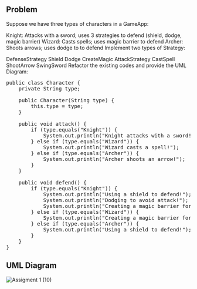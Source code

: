 ## Problem
Suppose we have three types of characters in a GameApp:

Knight: Attacks with a sword; uses 3 strategies to defend (shield, dodge, magic barrier)
Wizard: Casts spells; uses magic barrier to defend
Archer: Shoots arrows; uses dodge to to defend
Implement two types of Strategy:

DefenseStrategy
Shield
Dodge
CreateMagic
AttackStrategy
CastSpell
ShootArrow
SwingSword
Refactor the existing codes and provide the UML Diagram:

<pre>
public class Character {
    private String type;

    public Character(String type) {
        this.type = type;
    }

    public void attack() {
        if (type.equals("Knight")) {
            System.out.println("Knight attacks with a sword!");
        } else if (type.equals("Wizard")) {
            System.out.println("Wizard casts a spell!");
        } else if (type.equals("Archer")) {
            System.out.println("Archer shoots an arrow!");
        }
    }

    public void defend() {
        if (type.equals("Knight")) {
            System.out.println("Using a shield to defend!");
            System.out.println("Dodging to avoid attack!");
            System.out.println("Creating a magic barrier for defense!");
        } else if (type.equals("Wizard")) {
            System.out.println("Creating a magic barrier for defense!");
        } else if (type.equals("Archer")) {
            System.out.println("Using a shield to defend!");
        }
    }
}
</pre>

## UML Diagram
![Assigment 1 (10)](https://github.com/CesarJuliusJimenez/strategyPattern/assets/116608904/0c72e044-fb31-476a-a482-606c16a43fe2)
